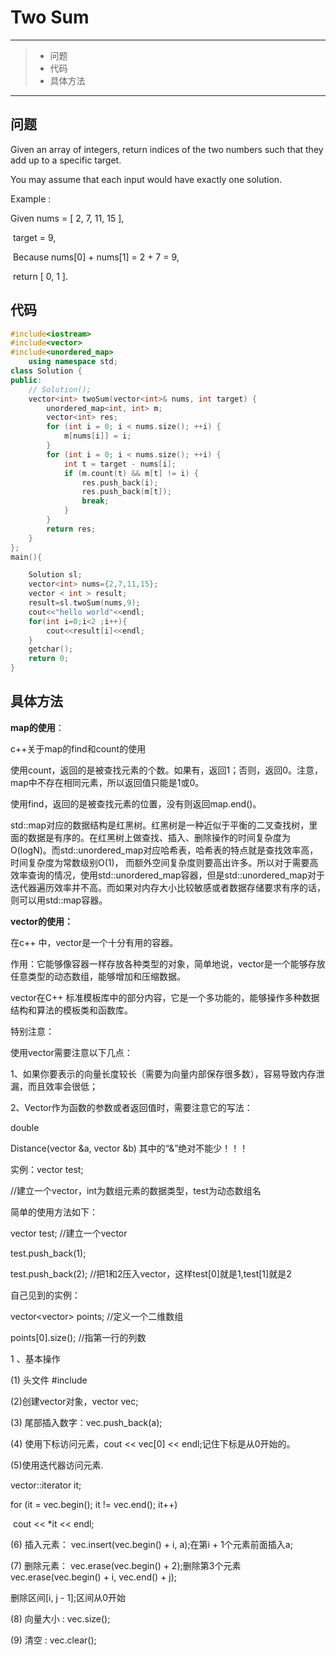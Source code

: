 # Two Sum

---

> * 问题
> * 代码
> * 具体方法

---

## 问题

Given an array of integers, return indices of the two numbers such that they add up to a specific target.

You may assume that each input would have exactly one solution.

Example :

Given nums = [ 2, 7, 11, 15 ],

​    target = 9,

​    Because nums[0] + nums[1] = 2 + 7 = 9,

​    return [ 0, 1 ].

## 代码

```c++
#include<iostream>
#include<vector>
#include<unordered_map>
    using namespace std;
class Solution {
public:
    // Solution();
    vector<int> twoSum(vector<int>& nums, int target) {
        unordered_map<int, int> m;
        vector<int> res;
        for (int i = 0; i < nums.size(); ++i) {
            m[nums[i]] = i;
        }
        for (int i = 0; i < nums.size(); ++i) {
            int t = target - nums[i];
            if (m.count(t) && m[t] != i) {
                res.push_back(i);
                res.push_back(m[t]);
                break;
            } 
        }
        return res;
    }
};
main(){

    Solution sl;
    vector<int> nums={2,7,11,15};
    vector < int > result;
    result=sl.twoSum(nums,9);
    cout<<"hello world"<<endl;
    for(int i=0;i<2 ;i++){
        cout<<result[i]<<endl;
    } 
    getchar();
    return 0;
}
```

## 具体方法

**map的使用**：

c++关于map的find和count的使用

使用count，返回的是被查找元素的个数。如果有，返回1；否则，返回0。注意，map中不存在相同元素，所以返回值只能是1或0。

使用find，返回的是被查找元素的位置，没有则返回map.end()。

std::map对应的数据结构是红黑树。红黑树是一种近似于平衡的二叉查找树，里面的数据是有序的。在红黑树上做查找、插入、删除操作的时间复杂度为O(logN)。而std::unordered_map对应哈希表，哈希表的特点就是查找效率高，时间复杂度为常数级别O(1)， 而额外空间复杂度则要高出许多。所以对于需要高效率查询的情况，使用std::unordered_map容器，但是std::unordered_map对于迭代器遍历效率并不高。而如果对内存大小比较敏感或者数据存储要求有序的话，则可以用std::map容器。

**vector的使用：**

在c++ 中，vector是一个十分有用的容器。

作用：它能够像容器一样存放各种类型的对象，简单地说，vector是一个能够存放任意类型的动态数组，能够增加和压缩数据。

vector在C++ 标准模板库中的部分内容，它是一个多功能的，能够操作多种数据结构和算法的模板类和函数库。

特别注意：

使用vector需要注意以下几点：

1、如果你要表示的向量长度较长（需要为向量内部保存很多数），容易导致内存泄漏，而且效率会很低；

2、Vector作为函数的参数或者返回值时，需要注意它的写法：

double

Distance(vector<int> &a, vector<int> &b) 其中的“&”绝对不能少！！！

实例：vector<int> test;

//建立一个vector，int为数组元素的数据类型，test为动态数组名

简单的使用方法如下：

vector<int> test; //建立一个vector

test.push_back(1);

test.push_back(2); //把1和2压入vector，这样test[0]就是1,test[1]就是2

自己见到的实例：

vector<vector<Point2f>> points; //定义一个二维数组

points[0].size(); //指第一行的列数

1 、基本操作

(1) 头文件 #include<vector>

(2)创建vector对象，vector<int> vec;

(3) 尾部插入数字：vec.push_back(a);

(4) 使用下标访问元素，cout << vec[0] << endl;记住下标是从0开始的。

(5)使用迭代器访问元素.

vector<int>::iterator it;

for (it = vec.begin(); it != vec.end(); it++)

​    cout << *it << endl;

(6) 插入元素： vec.insert(vec.begin() + i, a);在第i + 1个元素前面插入a;

(7) 删除元素： vec.erase(vec.begin() + 2);删除第3个元素vec.erase(vec.begin() + i, vec.end() + j);

删除区间[i, j - 1];区间从0开始

(8) 向量大小 : vec.size();

(9) 清空 : vec.clear();